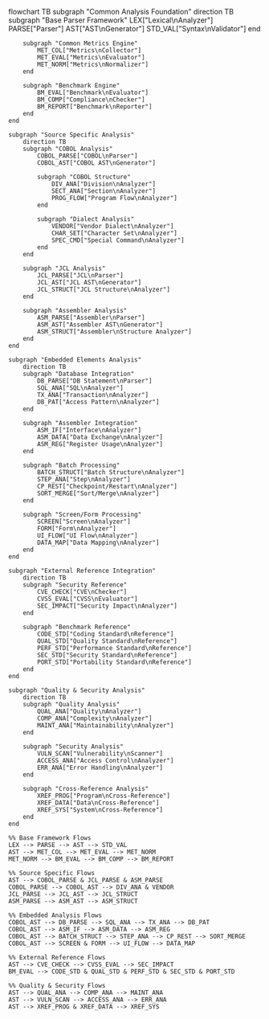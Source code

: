 flowchart TB
    subgraph "Common Analysis Foundation"
        direction TB
        subgraph "Base Parser Framework"
            LEX["Lexical\nAnalyzer"]
            PARSE["Parser"]
            AST["AST\nGenerator"]
            STD_VAL["Syntax\nValidator"]
        end

        subgraph "Common Metrics Engine"
            MET_COL["Metrics\nCollector"]
            MET_EVAL["Metrics\nEvaluator"]
            MET_NORM["Metrics\nNormalizer"]
        end

        subgraph "Benchmark Engine"
            BM_EVAL["Benchmark\nEvaluator"]
            BM_COMP["Compliance\nChecker"]
            BM_REPORT["Benchmark\nReporter"]
        end
    end

    subgraph "Source Specific Analysis"
        direction TB
        subgraph "COBOL Analysis"
            COBOL_PARSE["COBOL\nParser"]
            COBOL_AST["COBOL AST\nGenerator"]
            
            subgraph "COBOL Structure"
                DIV_ANA["Division\nAnalyzer"]
                SECT_ANA["Section\nAnalyzer"]
                PROG_FLOW["Program Flow\nAnalyzer"]
            end
            
            subgraph "Dialect Analysis"
                VENDOR["Vendor Dialect\nAnalyzer"]
                CHAR_SET["Character Set\nAnalyzer"]
                SPEC_CMD["Special Command\nAnalyzer"]
            end
        end

        subgraph "JCL Analysis"
            JCL_PARSE["JCL\nParser"]
            JCL_AST["JCL AST\nGenerator"]
            JCL_STRUCT["JCL Structure\nAnalyzer"]
        end

        subgraph "Assembler Analysis"
            ASM_PARSE["Assembler\nParser"]
            ASM_AST["Assembler AST\nGenerator"]
            ASM_STRUCT["Assembler\nStructure Analyzer"]
        end
    end

    subgraph "Embedded Elements Analysis"
        direction TB
        subgraph "Database Integration"
            DB_PARSE["DB Statement\nParser"]
            SQL_ANA["SQL\nAnalyzer"]
            TX_ANA["Transaction\nAnalyzer"]
            DB_PAT["Access Pattern\nAnalyzer"]
        end

        subgraph "Assembler Integration"
            ASM_IF["Interface\nAnalyzer"]
            ASM_DATA["Data Exchange\nAnalyzer"]
            ASM_REG["Register Usage\nAnalyzer"]
        end

        subgraph "Batch Processing"
            BATCH_STRUCT["Batch Structure\nAnalyzer"]
            STEP_ANA["Step\nAnalyzer"]
            CP_REST["Checkpoint/Restart\nAnalyzer"]
            SORT_MERGE["Sort/Merge\nAnalyzer"]
        end

        subgraph "Screen/Form Processing"
            SCREEN["Screen\nAnalyzer"]
            FORM["Form\nAnalyzer"]
            UI_FLOW["UI Flow\nAnalyzer"]
            DATA_MAP["Data Mapping\nAnalyzer"]
        end
    end

    subgraph "External Reference Integration"
        direction TB
        subgraph "Security Reference"
            CVE_CHECK["CVE\nChecker"]
            CVSS_EVAL["CVSS\nEvaluator"]
            SEC_IMPACT["Security Impact\nAnalyzer"]
        end

        subgraph "Benchmark Reference"
            CODE_STD["Coding Standard\nReference"]
            QUAL_STD["Quality Standard\nReference"]
            PERF_STD["Performance Standard\nReference"]
            SEC_STD["Security Standard\nReference"]
            PORT_STD["Portability Standard\nReference"]
        end
    end

    subgraph "Quality & Security Analysis"
        direction TB
        subgraph "Quality Analysis"
            QUAL_ANA["Quality\nAnalyzer"]
            COMP_ANA["Complexity\nAnalyzer"]
            MAINT_ANA["Maintainability\nAnalyzer"]
        end

        subgraph "Security Analysis"
            VULN_SCAN["Vulnerability\nScanner"]
            ACCESS_ANA["Access Control\nAnalyzer"]
            ERR_ANA["Error Handling\nAnalyzer"]
        end

        subgraph "Cross-Reference Analysis"
            XREF_PROG["Program\nCross-Reference"]
            XREF_DATA["Data\nCross-Reference"]
            XREF_SYS["System\nCross-Reference"]
        end
    end

    %% Base Framework Flows
    LEX --> PARSE --> AST --> STD_VAL
    AST --> MET_COL --> MET_EVAL --> MET_NORM
    MET_NORM --> BM_EVAL --> BM_COMP --> BM_REPORT

    %% Source Specific Flows
    AST --> COBOL_PARSE & JCL_PARSE & ASM_PARSE
    COBOL_PARSE --> COBOL_AST --> DIV_ANA & VENDOR
    JCL_PARSE --> JCL_AST --> JCL_STRUCT
    ASM_PARSE --> ASM_AST --> ASM_STRUCT

    %% Embedded Analysis Flows
    COBOL_AST --> DB_PARSE --> SQL_ANA --> TX_ANA --> DB_PAT
    COBOL_AST --> ASM_IF --> ASM_DATA --> ASM_REG
    COBOL_AST --> BATCH_STRUCT --> STEP_ANA --> CP_REST --> SORT_MERGE
    COBOL_AST --> SCREEN & FORM --> UI_FLOW --> DATA_MAP

    %% External Reference Flows
    AST --> CVE_CHECK --> CVSS_EVAL --> SEC_IMPACT
    BM_EVAL --> CODE_STD & QUAL_STD & PERF_STD & SEC_STD & PORT_STD

    %% Quality & Security Flows
    AST --> QUAL_ANA --> COMP_ANA --> MAINT_ANA
    AST --> VULN_SCAN --> ACCESS_ANA --> ERR_ANA
    AST --> XREF_PROG & XREF_DATA --> XREF_SYS